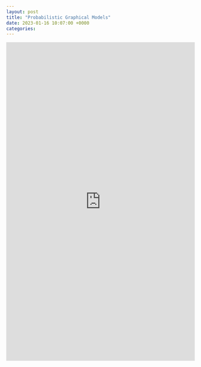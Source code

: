```yaml
---
layout: post
title: "Probabilistic Graphical Models"
date: 2023-01-16 10:07:00 +0000
categories: 
---
```


<embed src="https://ant-stephenson.github.io/assets/compass_portfolio_4.pdf" width="100%" height="850px"/>

